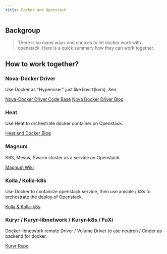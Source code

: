 ```yaml
---
title: Docker and Openstack
---
```

## Backgroup
> There is so many ways and choices to let docker work with openstack. Here is a quick summary how they can work together.

## How to work together?

### Nova-Docker Driver

Use Docker as "Hyperviser" just like libvirt(kvm), Xen.

[Nova-Docker Driver Code Base](https://github.com/openstack/nova-docker/tree/master)
[Nova Docker Driver Blog](https://sreeninet.wordpress.com/2015/06/14/openstack-and-docker-part-1/)

### Heat

Use Heat to orchestrate docker container on Openstack.

[Heat and Docker Blog](https://sreeninet.wordpress.com/2015/06/14/openstack-and-docker-part-2/)

### Magnum
K8S, Mesos, Swarm cluster as a service on Openstack.

[Magnum Wiki](https://wiki.openstack.org/wiki/Magnum)

### Kolla / Kolla-k8s
Use Docker to containize openstack service, then use anisble / k8s to orchestrate the deploy of Openstack.

[Kolla & Kolla-k8s](http://docs.openstack.org/developer/kolla-kubernetes/quickstart.html)

### Kuryr / Kuryr-libnetwork / Kuryr-k8s / FuXi

Docker libnetwork remote Driver / Volume Driver to use neutron / Cinder as backend for docker.

[Kuryr Repo](https://github.com/openstack?utf8=%E2%9C%93&query=kuryr)

